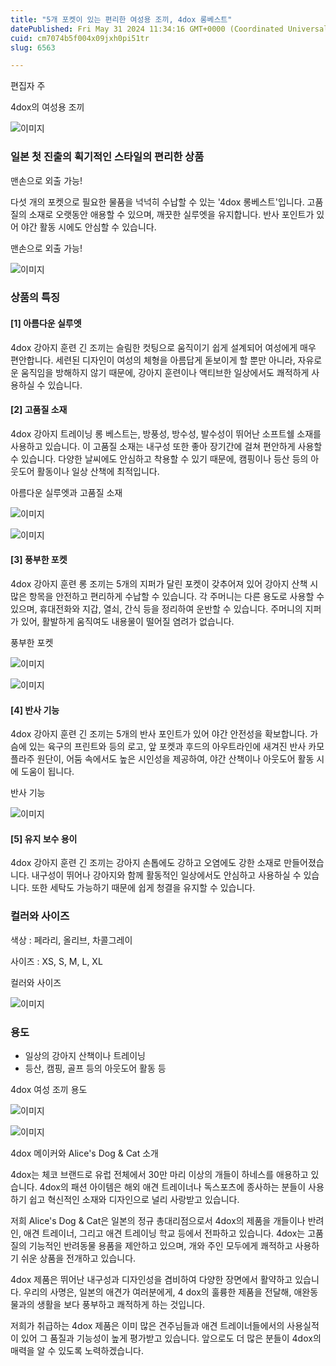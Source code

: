 ```yaml
---
title: "5개 포켓이 있는 편리한 여성용 조끼, 4dox 롱베스트"
datePublished: Fri May 31 2024 11:34:16 GMT+0000 (Coordinated Universal Time)
cuid: cm7074b5f004x09jxh0pi51tr
slug: 6563

---
```



편집자 주

4dox의 여성용 조끼

![이미지](https://cdn.hashnode.com/res/hashnode/image/upload/v1739261018049/2d8473c3-6b1b-4025-a86e-3e5097390575.png)

### 일본 첫 진출의 획기적인 스타일의 편리한 상품

맨손으로 외출 가능!

다섯 개의 포켓으로 필요한 물품을 넉넉히 수납할 수 있는 '4dox 롱베스트'입니다. 고품질의 소재로 오랫동안 애용할 수 있으며, 깨끗한 실루엣을 유지합니다. 반사 포인트가 있어 야간 활동 시에도 안심할 수 있습니다.

맨손으로 외출 가능!

![이미지](https://cdn.hashnode.com/res/hashnode/image/upload/v1739261020728/b682d176-f22b-48ab-93b8-1e64c5c62a0e.png)

### 상품의 특징

#### [1] 아름다운 실루엣

4dox 강아지 훈련 긴 조끼는 슬림한 컷팅으로 움직이기 쉽게 설계되어 여성에게 매우 편안합니다. 세련된 디자인이 여성의 체형을 아름답게 돋보이게 할 뿐만 아니라, 자유로운 움직임을 방해하지 않기 때문에, 강아지 훈련이나 액티브한 일상에서도 쾌적하게 사용하실 수 있습니다.

#### [2] 고품질 소재

4dox 강아지 트레이닝 롱 베스트는, 방풍성, 방수성, 발수성이 뛰어난 소프트쉘 소재를 사용하고 있습니다. 이 고품질 소재는 내구성 또한 좋아 장기간에 걸쳐 편안하게 사용할 수 있습니다. 다양한 날씨에도 안심하고 착용할 수 있기 때문에, 캠핑이나 등산 등의 아웃도어 활동이나 일상 산책에 최적입니다.

아름다운 실루엣과 고품질 소재

![이미지](https://cdn.hashnode.com/res/hashnode/image/upload/v1739261023377/19e20c70-bfca-4934-adb1-e98604397acc.png)

![이미지](https://cdn.hashnode.com/res/hashnode/image/upload/v1739261025969/47f3efc2-16cb-4d24-91d7-a0edc3b332d4.png)

#### [3] 풍부한 포켓

4dox 강아지 훈련 롱 조끼는 5개의 지퍼가 달린 포켓이 갖추어져 있어 강아지 산책 시 많은 항목을 안전하고 편리하게 수납할 수 있습니다. 각 주머니는 다른 용도로 사용할 수 있으며, 휴대전화와 지갑, 열쇠, 간식 등을 정리하여 운반할 수 있습니다. 주머니의 지퍼가 있어, 활발하게 움직여도 내용물이 떨어질 염려가 없습니다.

풍부한 포켓

![이미지](https://cdn.hashnode.com/res/hashnode/image/upload/v1739261029020/b1555984-8533-4cad-94d0-fed164cd88ae.png)

![이미지](https://cdn.hashnode.com/res/hashnode/image/upload/v1739261031177/5bf944f4-8d33-44d1-8ec3-fe5e15181e49.jpeg)

#### [4] 반사 기능

4dox 강아지 훈련 긴 조끼는 5개의 반사 포인트가 있어 야간 안전성을 확보합니다. 가슴에 있는 육구의 프린트와 등의 로고, 앞 포켓과 후드의 아우트라인에 새겨진 반사 카모플라주 원단이, 어둠 속에서도 높은 시인성을 제공하여, 야간 산책이나 아웃도어 활동 시에 도움이 됩니다.

반사 기능

![이미지](https://cdn.hashnode.com/res/hashnode/image/upload/v1739261033839/8119f5b0-3736-4092-b39c-92e6a08843c3.png)

#### [5] 유지 보수 용이

4dox 강아지 훈련 긴 조끼는 강아지 손톱에도 강하고 오염에도 강한 소재로 만들어졌습니다. 내구성이 뛰어나 강아지와 함께 활동적인 일상에서도 안심하고 사용하실 수 있습니다. 또한 세탁도 가능하기 때문에 쉽게 청결을 유지할 수 있습니다.

### 컬러와 사이즈

색상 : 페라리, 올리브, 차콜그레이

사이즈 : XS, S, M, L, XL

컬러와 사이즈

![이미지](https://cdn.hashnode.com/res/hashnode/image/upload/v1739261036326/27ed9b30-a1e4-4a32-868c-6b252ac37745.png)

### 용도

- 일상의 강아지 산책이나 트레이닝
- 등산, 캠핑, 골프 등의 아웃도어 활동 등

4dox 여성 조끼 용도

![이미지](https://cdn.hashnode.com/res/hashnode/image/upload/v1739261038961/93e799bf-7824-41c5-9b3b-52f1d184375e.png)

![이미지](https://cdn.hashnode.com/res/hashnode/image/upload/v1739261041792/949c1b94-8307-45bb-b5a0-4e13fc8b9d8d.png)

4dox 메이커와 Alice's Dog & Cat 소개

4dox는 체코 브랜드로 유럽 전체에서 30만 마리 이상의 개들이 하네스를 애용하고 있습니다. 4dox의 패션 아이템은 해외 애견 트레이너나 독스포츠에 종사하는 분들이 사용하기 쉽고 혁신적인 소재와 디자인으로 널리 사랑받고 있습니다.

저희 Alice's Dog & Cat은 일본의 정규 총대리점으로서 4dox의 제품을 개들이나 반려인, 애견 트레이너, 그리고 애견 트레이닝 학교 등에서 전파하고 있습니다. 4dox는 고품질의 기능적인 반려동물 용품을 제안하고 있으며, 개와 주인 모두에게 쾌적하고 사용하기 쉬운 상품을 전개하고 있습니다.

4dox 제품은 뛰어난 내구성과 디자인성을 겸비하여 다양한 장면에서 활약하고 있습니다. 우리의 사명은, 일본의 애견가 여러분에게, 4 dox의 훌륭한 제품을 전달해, 애완동물과의 생활을 보다 풍부하고 쾌적하게 하는 것입니다.

저희가 취급하는 4dox 제품은 이미 많은 견주님들과 애견 트레이너들에서의 사용실적이 있어 그 품질과 기능성이 높게 평가받고 있습니다. 앞으로도 더 많은 분들이 4dox의 매력을 알 수 있도록 노력하겠습니다.